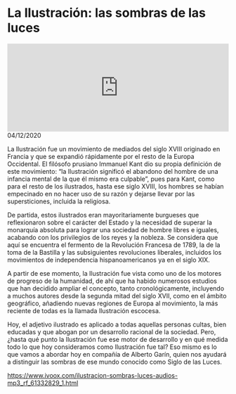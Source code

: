 # La Ilustración: las sombras de las luces
<iframe id='audio_88903085' frameborder='0' allowfullscreen='' scrolling='no' height='200' style='width:100%;' src='https://www.ivoox.com/player_ej_61332829_6_1.html' loading='lazy'></iframe>04/12/2020

La Ilustración fue un movimiento de mediados del siglo XVIII originado en Francia y que se expandió rápidamente por el resto de la Europa Occidental. El filósofo prusiano Immanuel Kant dio su propia definición de este movimiento: “la Ilustración significó el abandono del hombre de una infancia mental de la que él mismo era culpable”, pues para Kant, como para el resto de los ilustrados, hasta ese siglo XVIII, los hombres se habían empecinado en no hacer uso de su razón y dejarse llevar por las supersticiones, incluida la religiosa. 

 De partida, estos ilustrados eran mayoritariamente burgueses que reflexionaron sobre el carácter del Estado y la necesidad de superar la monarquía absoluta para lograr una sociedad de hombre libres e iguales, acabando con los privilegios de los reyes y la nobleza. Se considera que aquí se encuentra el fermento de la Revolución Francesa de 1789, la de la toma de la Bastilla y las subsiguientes revoluciones liberales, incluidos los movimientos de independencia hispanoamericanos ya en el siglo XIX. 

 A partir de ese momento, la Ilustración fue vista como uno de los motores de progreso de la humanidad, de ahí que ha habido numerosos estudios que han decidido ampliar el concepto, tanto cronológicamente, incluyendo a muchos autores desde la segunda mitad del siglo XVII, como en el ámbito geográfico, añadiendo nuevas regiones de Europa al movimiento, la más reciente de todas es la llamada Ilustración escocesa. 

 Hoy, el adjetivo ilustrado es aplicado a todas aquellas personas cultas, bien educadas y que abogan por un desarrollo racional de la sociedad. Pero, ¿hasta qué punto la Ilustración fue ese motor de desarrollo y en qué medida todo lo que hoy consideramos como Ilustración fue tal? Eso mismo es lo que vamos a abordar hoy en compañía de Alberto Garín, quien nos ayudará a distinguir las sombras de ese mundo conocido como Siglo de las Luces. 

 

https://www.ivoox.com/ilustracion-sombras-luces-audios-mp3_rf_61332829_1.html
